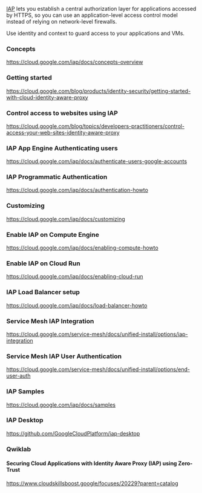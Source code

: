 [IAP](https://cloud.google.com/iap/) lets you establish a central authorization layer for applications accessed by HTTPS, so you can use an application-level access control model instead of relying on network-level firewalls.

Use identity and context to guard access to your applications and VMs.


### Concepts

https://cloud.google.com/iap/docs/concepts-overview

### Getting started

https://cloud.google.com/blog/products/identity-security/getting-started-with-cloud-identity-aware-proxy

### Control access to websites using IAP

https://cloud.google.com/blog/topics/developers-practitioners/control-access-your-web-sites-identity-aware-proxy


### IAP App Engine Authenticating users

https://cloud.google.com/iap/docs/authenticate-users-google-accounts

### IAP Programmatic Authentication

https://cloud.google.com/iap/docs/authentication-howto

### Customizing

https://cloud.google.com/iap/docs/customizing

### Enable IAP on Compute Engine

https://cloud.google.com/iap/docs/enabling-compute-howto

### Enable IAP on Cloud Run

https://cloud.google.com/iap/docs/enabling-cloud-run

### IAP Load Balancer setup

https://cloud.google.com/iap/docs/load-balancer-howto

### Service Mesh IAP Integration

https://cloud.google.com/service-mesh/docs/unified-install/options/iap-integration

### Service Mesh IAP User Authentication

https://cloud.google.com/service-mesh/docs/unified-install/options/end-user-auth

### IAP Samples

https://cloud.google.com/iap/docs/samples

### IAP Desktop

https://github.com/GoogleCloudPlatform/iap-desktop

### Qwiklab

#### Securing Cloud Applications with Identity Aware Proxy (IAP) using Zero-Trust

https://www.cloudskillsboost.google/focuses/20229?parent=catalog
